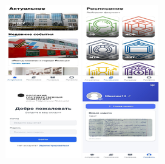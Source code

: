 <div align="center">
  <img src="images/1.jpg" alt="1" width="200" height="200">
  <img src="images/2.jpg" alt="2" width="200" height="200">
  <img src="images/3.jpg" alt="3" width="200" height="200">
  <img src="images/4.jpg" alt="4" width="200" height="200">
</div>
